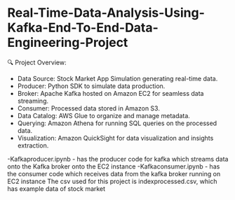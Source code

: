 # Real-Time-Data-Analysis-Using-Kafka-End-To-End-Data-Engineering-Project

🔍 Project Overview:
- Data Source: Stock Market App Simulation generating real-time data.
- Producer: Python SDK to simulate data production.
- Broker: Apache Kafka hosted on Amazon EC2 for seamless data streaming.
- Consumer: Processed data stored in Amazon S3.
- Data Catalog: AWS Glue to organize and manage metadata.
- Querying: Amazon Athena for running SQL queries on the processed data.
- Visualization: Amazon QuickSight for data visualization and insights extraction.

-Kafkaproducer.ipynb - has the producer code for kafka which streams data onto the Kafka broker onto the EC2 instance
-Kafkaconsumer.ipynb - has the consumer code which receives data from the kafka broker running on EC2 instance
The csv used for this project is indexprocessed.csv, which has example data of stock market
